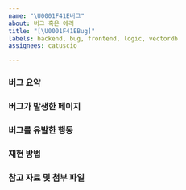 ```yaml
---
name: "\U0001F41E버그"
about: 버그 혹은 에러
title: "[\U0001F41EBug]"
labels: backend, bug, frontend, logic, vectordb
assignees: catuscio

---
```


### 버그 요약

### 버그가 발생한 페이지

### 버그를 유발한 행동

### 재현 방법

### 참고 자료 및 첨부 파일
